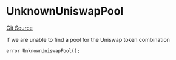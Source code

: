# UnknownUniswapPool
[Git Source](https://github.com/FloorDAO/floor-v2/blob/fd4de86a192de96d73fe2e56a84ec542b57b1c69/src/contracts/pricing/UniswapV3PricingExecutor.sol)

If we are unable to find a pool for the Uniswap token combination


```solidity
error UnknownUniswapPool();
```

